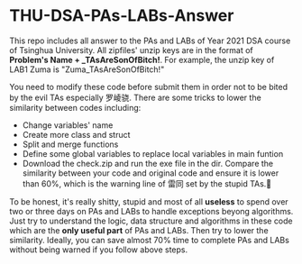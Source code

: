 # THU-DSA-PAs-LABs-Answer

This repo includes all answer to the PAs and LABs of Year 2021 DSA course of Tsinghua University. All zipfiles' unzip keys are in the format of  **Problem's Name + \_TAsAreSonOfBitch!**. For example, the unzip key of LAB1 Zuma is "Zuma_TAsAreSonOfBitch!" 

You need to modify these code before submit them in order not to be bited by the evil TAs especially 罗崚骁. There are some tricks to lower the similarity between codes including:
+ Change variables' name
+ Create more class and struct
+ Split and merge functions
+ Define some global variables to replace local variables in main funtion
+ Download the check.zip and run the exe file in the dir. Compare the similarity between your code and original code and ensure it is lower than 60%, which is the warning line of 雷同 set by the stupid TAs.💩 

To be honest, it's really shitty, stupid and most of all **useless** to spend over two or three days on PAs and LABs to handle exceptions beyong algorithms. Just try to understand the logic, data structure and algorithms in these code which are the **only useful part** of PAs and LABs. Then try to lower the similarity. Ideally, you can save almost 70% time to complete PAs and LABs without being warned if you follow above steps.
